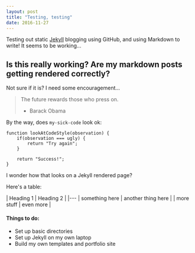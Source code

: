 ```yaml
---
layout: post
title: "Testing, testing"
date: 2016-11-27
---
```


Testing out static [Jekyll](http://jekyllrb.com) blogging using GitHub, and using Markdown to write! It seems to be working...

## Is this really working? Are my markdown posts getting rendered correctly?

Not sure if it is? I need some encouragement...

> The future rewards those who press on.
> - Barack Obama

By the way, does `my-sick-code` look ok:

	function lookAtCodeStyle(observation) {
		if(observation === ugly) {
			return "Try again";
		}

		return "Success!";
	}

I wonder how that looks on a Jekyll rendered page?

Here's a table:

| Heading 1      | Heading 2 |
|---
| something here | another thing here |
| more stuff     | even more |

#### Things to do:
* Set up basic directories
* Set up Jekyll on my own laptop
* Build my own templates and portfolio site
